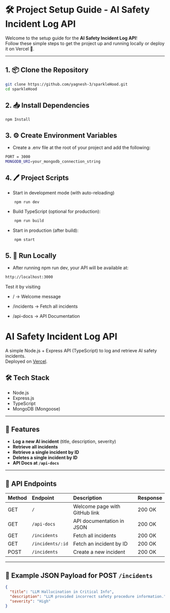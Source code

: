 # 🛠 Project Setup Guide - AI Safety Incident Log API

Welcome to the setup guide for the **AI Safety Incident Log API**!  
Follow these simple steps to get the project up and running locally or deploy it on Vercel 🚀.

---

## 1. 📦 Clone the Repository

```bash
git clone https://github.com/yagnesh-3/sparkleHood.git
cd sparkleHood
```
## 2. 📥 Install Dependencies
```bash
npm Install
```
## 3. ⚙️ Create Environment Variables
- Create a .env file at the root of your project and add the following:
```bash
PORT = 3000
MONGODB_URI=your_mongodb_connection_string

```
## 4. 🖊 Project Scripts
- Start in development mode (with auto-reloading)
```bash
    npm run dev
```
- Build TypeScript (optional for production):
```bash
    npm run build
```
- Start in production (after build):
```bash
    npm start
```
## 5. 🚀 Run Locally
- After running npm run dev, your API will be available at:
```bash
http://localhost:3000
```
Test it by visiting
- / → Welcome message

- /incidents → Fetch all incidents

- /api-docs → API Documentation 





# AI Safety Incident Log API

A simple Node.js + Express API (TypeScript) to log and retrieve AI safety incidents.  
Deployed on [Vercel](https://sparkle-hood-three.vercel.app/).

## 🛠 Tech Stack
- Node.js
- Express.js
- TypeScript
- MongoDB (Mongoose)

---

## 🚀 Features
- **Log a new AI incident** (title, description, severity)
- **Retrieve all incidents**
- **Retrieve a single incident by ID**
- **Deletes a single incident by ID**
- **API Docs at `/api-docs`**
---

## 📄 API Endpoints

| Method | Endpoint              | Description                       |Response|
|:-------|:-----------------------|:----------------------------------|------------|
| GET    | `/`                    | Welcome page with GitHub link     |200 OK|
| GET    | `/api-docs`             | API documentation in JSON        |200 OK|
| GET    | `/incidents`            | Fetch all incidents              |200 OK|
| GET    | `/incidents/:id`        | Fetch an incident by ID          |200 OK|
| POST   | `/incidents`            | Create a new incident            |200 OK|

---

## 🧪 Example JSON Payload for POST `/incidents`
```json
{
  "title": "LLM Hallucination in Critical Info",
  "description": "LLM provided incorrect safety procedure information.",
  "severity": "High"
}
```



